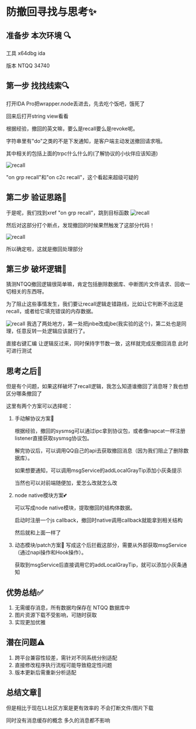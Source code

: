# 防撤回寻找与思考✨
## 准备步 本次环境 🔍
工具 x64dbg ida

版本 NTQQ 34740

## 第一步 找找线索🔍

打开IDA Pro把wrapper.node丢进去，先去吃个饭吧，饿死了

回来后打开string view看看

根据经验，撤回的英文嘛，要么是recall要么是revoke呢。

字符串里有"do"之类的不是下发通知，是客户端主动发送撤回请求哦。

其中相关的包括上面的trpc什么什么的(了解协议的小伙伴应该知道)

![recall](/assets/recall/1.png)

"on grp recall"和"on c2c recall"，这个看起来超级可疑的

## 第二步 验证思路💭

于是呢，我们找到xref "on grp recall"，跳到目标函数
![recall](/assets/recall/2.png)

然后对这部分打个断点，发现撤回的时候果然触发了这部分代码！

![recall](/assets/recall/3.png)

所以确定啦，这就是撤回处理部分

## 第三步 破坏逻辑🔨

猜测NTQQ撤回逻辑很简单嘛，肯定包括删除数据库、中断图片文件请求、回收一切相关的东西呀。

为了阻止这些事情发生，我们要让recall逻辑走错路线，比如让它判断不出这是recall，或者给它填充错误的内存数据。

![recall](/assets/recall/4.png)
我选了两处地方，第一处把jnbe改成jbe(我实验的这个)，第二处也是同理，任意反转一处逻辑应该就行了。

直接右键汇编 让逻辑反过来，同时保持字节数一致，这样就完成反撤回消息 此时可进行测试

## 思考之后🤔

但是有个问题，如果这样破坏了recall逻辑，我怎么知道谁撤回了消息呀？我也想区分哪条撤回了

这里有两个方案可以选择呢：

1. 手动解协议方案💟

   根据经验，撤回的sysmsg可以通过ipc拿到协议包，或者像napcat一样注册listener直接获取sysmsg协议包。

   解完协议后，可以调用QQ自己的api去获取撤回消息（因为我们阻止了删除数据库）。

   如果想要通知，可以调用msgService的addLocalGrayTip添加小灰条提示

   当然也可以对前端随便加，爱怎么改就怎么改

2. node native模块方案💕

   可以写成node native模块，提取撤回的结构体数据。

   启动时注册一个js callback，撤回时native调用callback就能拿到相关结构

   然后就和上面一样了

3. 动态模块/patch方案💝
   写成这个后拦截这部分，需要从外部获取msgService（通过napi操作和Hook操作）。

   获取到msgService后直接调用它的addLocalGrayTip，就可以添加小灰条通知

## 优势总结✅
1. 无需缓存消息，所有数据均保存在 NTQQ 数据库中
2. 图片资源下载不受影响，可随时获取
3. 实现更加优雅

## 潜在问题⚠️
1. 跨平台兼容性较差，需针对不同系统分别适配
2. 直接修改程序执行流程可能导致稳定性问题
3. 版本更新后需重新分析适配

## 总结文章🤔
但是相比于现在LL社区方案是更有效率的 不会打断文件/图片下载

同时没有消息缓存的概念 多久的消息都不影响